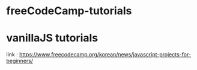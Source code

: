 # freeCodeCamp-tutorials
# vanillaJS tutorials
link : https://www.freecodecamp.org/korean/news/javascript-projects-for-beginners/

